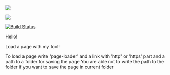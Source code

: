 <a href="https://codeclimate.com/github/stanislavglazko/python-project-lvl3/maintainability"><img src="https://api.codeclimate.com/v1/badges/c0b7b674af0877c16250/maintainability" /></a>

<a href="https://codeclimate.com/github/stanislavglazko/python-project-lvl3/test_coverage"><img src="https://api.codeclimate.com/v1/badges/c0b7b674af0877c16250/test_coverage" /></a>

[![Build Status](https://travis-ci.com/stanislavglazko/python-project-lvl3.svg?branch=master)](https://travis-ci.com/stanislavglazko/python-project-lvl3)

Hello!

Load a page with my tool! 

To load a page write 'page-loader' and  a link with 'http' or 'https' part and a path to a folder for saving the page 
You are able not to write the path to the folder if you want to save the page in current folder

   
